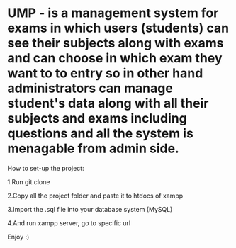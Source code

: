# UMP - is a management system for exams in which users (students) can see their subjects along with exams and can choose in which exam they want to to entry so in other hand administrators can manage student's data along with all their subjects and exams including questions and all the system is menagable from admin side.

How to set-up the project:

1.Run git clone

2.Copy all the project folder and paste it to htdocs of xampp

3.Import the .sql file into your database system (MySQL)

4.And run xampp server, go to specific url

Enjoy :)

